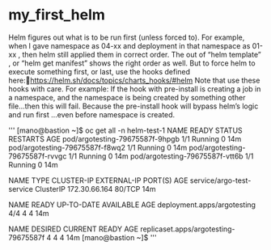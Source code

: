 # my_first_helm

Helm figures out what is to be run first (unless forced to). For example, when I gave namespace as 04-xx and deployment in that namespace as 01-xx , then helm still applied them in correct order. The out of “helm template” , or “helm get manifest” shows the right order as well. 
But to force helm to execute something first, or last, use the hooks defined here:https://helm.sh/docs/topics/charts_hooks/#helm 
Note that use these hooks with care. For example: If the hook with pre-install is creating a job in a namespace, and the namespace is being created by something other file…then this will fail. Because the pre-install hook will bypass helm’s logic and run first …even before namespace is created. 

'''
[mano@bastion ~]$ oc get all -n helm-test-1 
NAME                              READY   STATUS    RESTARTS   AGE
pod/argotesting-79675587f-9hpgb   1/1     Running   0          14m
pod/argotesting-79675587f-f8wq2   1/1     Running   0          14m
pod/argotesting-79675587f-rvvgc   1/1     Running   0          14m
pod/argotesting-79675587f-vtt6b   1/1     Running   0          14m

NAME                        TYPE        CLUSTER-IP      EXTERNAL-IP   PORT(S)   AGE
service/argo-test-service   ClusterIP   172.30.66.164   <none>        80/TCP    14m

NAME                          READY   UP-TO-DATE   AVAILABLE   AGE
deployment.apps/argotesting   4/4     4            4           14m

NAME                                    DESIRED   CURRENT   READY   AGE
replicaset.apps/argotesting-79675587f   4         4         4       14m
[mano@bastion ~]$ 
  '''
